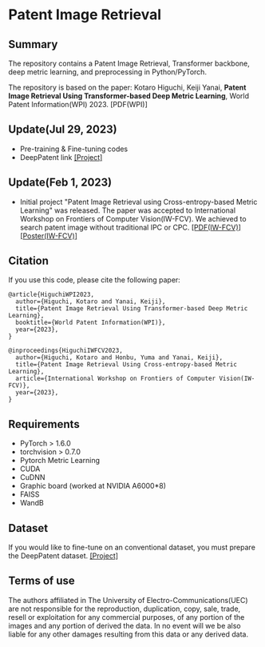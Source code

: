 # Patent Image Retrieval
## Summary
The repository contains a Patent Image Retrieval, Transformer backbone, deep metric learning, and preprocessing in Python/PyTorch.

The repository is based on the paper: Kotaro Higuchi, Keiji Yanai, **Patent Image Retrieval Using Transformer-based Deep Metric Learning**, World Patent Information(WPI) 2023. [PDF(WPI)] 

## Update(Jul 29, 2023)
- Pre-training & Fine-tuning codes
- DeepPatent link [[Project]](https://github.com/GoFigure-LANL/DeepPatent-dataset)

## Update(Feb 1, 2023)
- Initial project "Patent Image Retrieval using Cross-entropy-based Metric Learning" was released. The paper was accepted to International Workshop on Frontiers of Computer Vision(IW-FCV). We achieved to search patent image without traditional IPC or CPC. [[PDF(IW-FCV)]](https://iwfcv2023.github.io/assets/Poster/P1-6%20Patent%20Image%20Retrieval%20Using%20Cross-entropy-based%20Metric%20Learning_Kotaro%20Higuchi.pdf) [[Poster(IW-FCV)]](https://mm.cs.uec.ac.jp/yanai/report/semiconf22/230222higuchi_14_ppt.pdf)

## Citation
If you use this code, please cite the following paper:

```
@article{HiguchiWPI2023,
  author={Higuchi, Kotaro and Yanai, Keiji},
  title={Patent Image Retrieval Using Transformer-based Deep Metric Learning},
  booktitle={World Patent Information(WPI)},
  year={2023},
}

@inproceedings{HiguchiIWFCV2023,
  author={Higuchi, Kotaro and Honbu, Yuma and Yanai, Keiji},
  title={Patent Image Retrieval Using Cross-entropy-based Metric Learning},
  article={International Workshop on Frontiers of Computer Vision(IW-FCV)},
  year={2023},
}
```

## Requirements
- PyTorch > 1.6.0
- torchvision > 0.7.0
- Pytorch Metric Learning
- CUDA
- CuDNN
- Graphic board (worked at NVIDIA A6000*8)
- FAISS
- WandB

## Dataset
If you would like to fine-tune on an conventional dataset, you must prepare the DeepPatent dataset. [[Project]](https://github.com/GoFigure-LANL/DeepPatent-dataset)

## Terms of use
The authors affiliated in The University of Electro-Communications(UEC) are not responsible for the reproduction, duplication, copy, sale, trade, resell or exploitation for any commercial purposes, of any portion of the images and any portion of derived the data. In no event will we be also liable for any other damages resulting from this data or any derived data.

